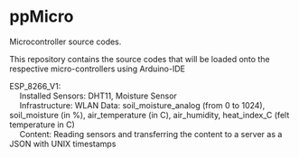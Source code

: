# ppMicro
Microcontroller source codes.

This repository contains the source codes that will be loaded onto the respective micro-controllers using Arduino-IDE

ESP_8266_V1: \
&emsp;	Installed Sensors: DHT11, Moisture Sensor \
&emsp;	Infrastructure: WLAN Data: soil_moisture_analog (from 0 to 1024), soil_moisture (in %), air_temperature (in C), air_humidity, heat_index_C (felt temperature in C) \
&emsp;	Content: Reading sensors and transferring the content to a server as a JSON with UNIX timestamps
